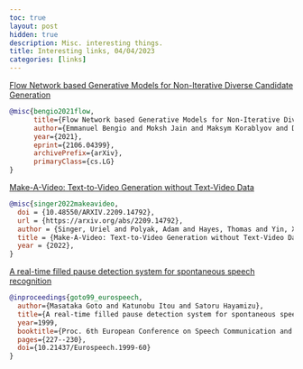 ```yaml
---
toc: true
layout: post
hidden: true
description: Misc. interesting things.
title: Interesting links, 04/04/2023
categories: [links]
---
```


[Flow Network based Generative Models for Non-Iterative Diverse Candidate Generation](https://arxiv.org/abs/2106.04399)

```bibtex
@misc{bengio2021flow,
      title={Flow Network based Generative Models for Non-Iterative Diverse Candidate Generation}, 
      author={Emmanuel Bengio and Moksh Jain and Maksym Korablyov and Doina Precup and Yoshua Bengio},
      year={2021},
      eprint={2106.04399},
      archivePrefix={arXiv},
      primaryClass={cs.LG}
}
```

[Make-A-Video: Text-to-Video Generation without Text-Video Data](https://arxiv.org/abs/2209.14792)

```bibtex
@misc{singer2022makeavideo,
  doi = {10.48550/ARXIV.2209.14792},
  url = {https://arxiv.org/abs/2209.14792},
  author = {Singer, Uriel and Polyak, Adam and Hayes, Thomas and Yin, Xi and An, Jie and Zhang, Songyang and Hu, Qiyuan and Yang, Harry and Ashual, Oron and Gafni, Oran and Parikh, Devi and Gupta, Sonal and Taigman, Yaniv},
  title = {Make-A-Video: Text-to-Video Generation without Text-Video Data},
  year = {2022},
}
```

[A real-time filled pause detection system for spontaneous speech recognition](https://www.isca-speech.org/archive/eurospeech_1999/goto99_eurospeech.html)

```bibtex
@inproceedings{goto99_eurospeech,
  author={Masataka Goto and Katunobu Itou and Satoru Hayamizu},
  title={A real-time filled pause detection system for spontaneous speech recognition},
  year=1999,
  booktitle={Proc. 6th European Conference on Speech Communication and Technology (Eurospeech 1999)},
  pages={227--230},
  doi={10.21437/Eurospeech.1999-60}
}
```

